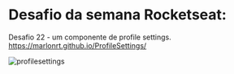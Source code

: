 # Desafio da semana Rocketseat: 
Desafio 22 - um componente de profile settings.
https://marlonrt.github.io/ProfileSettings/

![profilesettings](https://github.com/marlonrt/ProfileSettings/assets/119014294/d25aa0f0-ed01-4b07-bf1c-a4e29be1edaf)

